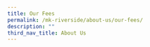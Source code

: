 ```yaml
---
title: Our Fees
permalink: /mk-riverside/about-us/our-fees/
description: ""
third_nav_title: About Us
---
```

